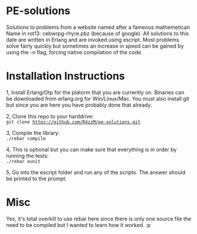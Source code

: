 PE-solutions
============

Solutions to problems from a website named after a fameous mathemetican
Name in rot13: cebwrpg-rhyre.pbz (because of google).
All solutions to this date are written in Erlang and are invoked using escript. 
Most problems solve fairly quickly but sometimes an increase in speed can be 
gained by using the -n flag, forcing native compilation of the code.

Installation Instructions
=========================

1, Install Erlang/Otp for the platorm that you are currently on. Binaries can be 
downloaded from erlang.org for Win/Linux/Mac. You must also install git but
since you are here you have probably done that already.<br/>

2, Clone this repo to your harddrive:<br/>
<code>git clone https://github.com/R4zzM/pe-solutions.git</code>

3, Compile the library:<br/>
<code>./rebar compile</code>

4, This is optional but you can make sure that everything is in order by 
running the tests:<br/>
<code>./rebar eunit</code>

5, Go into the escript folder and run any of the scripts. The answer should be
printed to the prompt.

Misc
====
Yes, it's total overkill to use rebar here since there is only one source file 
the need to be compiled but I wanted to learn how it worked. :p